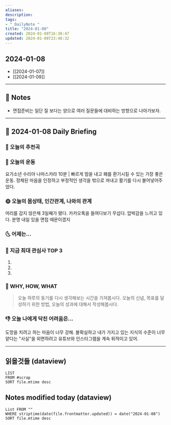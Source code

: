 ```yaml
---
aliases: 
description:
tags:
- " DailyNote "
title: "2024-01-08"
created: 2024-01-08T16:38:47
updated: 2024-01-08T23:48:32
---
```


## 2024-01-08

- [[2024-01-07]] 
- [[2024-01-09]]

---

## 📝 Notes

- 면접준비는 일단 질 보다는 양으로 여러 질문들에 대비하는 방향으로 나아가보자.


---

## 📅 2024-01-08 Daily Briefing

### 🎵 오늘의 추천곡

### 🏃 오늘의 운동

요가소년 수리야 나마스카라 10분 | 빠르게 땀을 내고 폐를 환기시킬 수 있는 가장 좋은 운동. 정체된 마음을 인정하고 부정적인 생각을 밖으로 꺼내고 활기를 다시 불어넣어주었다.

### 🌞 오늘의 몸상태, 인간관계, 나와의 관계

머리를 감지 않은채 3일째가 됐다. 카카오톡을 들여다보기 무섭다. 압박감을 느끼고 있다. 분명 내일 있을 면접 때문이겠지

### 🌜 어제는...

### 🧠 지금 최대 관심사 TOP 3

1. 
2. 
3. 

### 🚀 WHY, HOW, WHAT

> 오늘 하루의 동기를 다시 생각해보는 시간을 가져봅시다. 오늘의 신념, 목표를 달성하기 위한 방법, 오늘의 성과에 대해서 작성해봅시다.

### 👎 오늘 나에게 닥친 어려움은...

도망을 치려고 하는 마음이 너무 강해. 불확실하고 내가 가지고 있는 지식의 수준이 너무 얕다는 "사실"을 외면하려고 유튜브와 인스타그램을 계속 뒤적이고 있어.

---

## 읽을것들 (dataview)

```dataview
LIST
FROM #scrap
SORT file.mtime desc
```

## Notes modified today (dataview)

```dataview
List FROM "" 
WHERE striptime(date(file.frontmatter.updated)) = date("2024-01-08") 
SORT file.mtime desc
```
